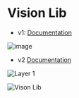 # Vision Lib
- v1: [Documentation](https://github.com/Loco-CTO/UI-Library/blob/main/README.md)

![image](https://user-images.githubusercontent.com/112562956/198801501-45505544-9cd3-4f26-83d1-d74966e85e3a.png)
- v2 [Documentation](https://github.com/Loco-CTO/UI-Library/blob/main/README.md)

![Layer 1](https://user-images.githubusercontent.com/112562956/198802344-1e69debc-8ba5-4a78-a3cf-8c0076a8948c.png)




![Vison Lib](https://user-images.githubusercontent.com/112562956/198793556-9b5a6b92-c938-4703-b7f4-a477f604c367.png)
